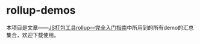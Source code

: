 # rollup-demos

本项目是文章——[JS打包工具rollup—完全入门指南](http://blog.kainstar.cn/2017/08/12/JS%E6%89%93%E5%8C%85%E5%B7%A5%E5%85%B7rollup%E2%80%94%E5%AE%8C%E5%85%A8%E5%85%A5%E9%97%A8%E6%8C%87%E5%8D%97/)中所用到的所有demo的汇总集合，欢迎下载使用。
